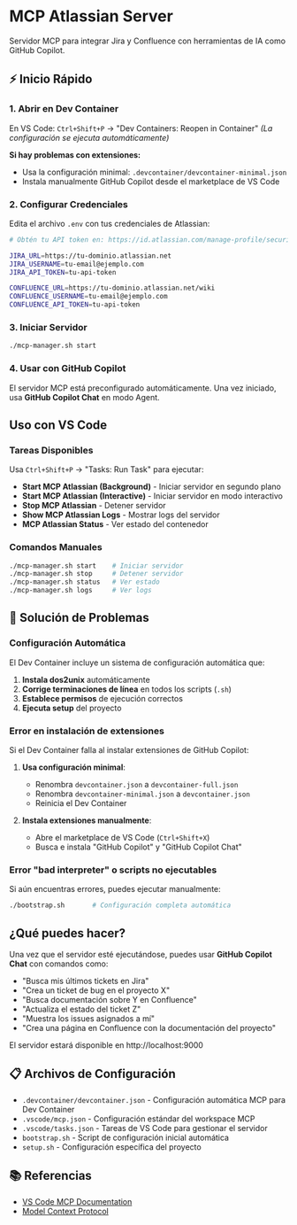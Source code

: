 # MCP Atlassian Server

Servidor MCP para integrar Jira y Confluence con herramientas de IA como GitHub Copilot.

## ⚡ Inicio Rápido

### 1. Abrir en Dev Container
En VS Code: `Ctrl+Shift+P` → "Dev Containers: Reopen in Container"
*(La configuración se ejecuta automáticamente)*

**Si hay problemas con extensiones:**
- Usa la configuración minimal: `.devcontainer/devcontainer-minimal.json`
- Instala manualmente GitHub Copilot desde el marketplace de VS Code

### 2. Configurar Credenciales
Edita el archivo `.env` con tus credenciales de Atlassian:

```bash
# Obtén tu API token en: https://id.atlassian.com/manage-profile/security/api-tokens

JIRA_URL=https://tu-dominio.atlassian.net
JIRA_USERNAME=tu-email@ejemplo.com
JIRA_API_TOKEN=tu-api-token

CONFLUENCE_URL=https://tu-dominio.atlassian.net/wiki
CONFLUENCE_USERNAME=tu-email@ejemplo.com  
CONFLUENCE_API_TOKEN=tu-api-token
```

### 3. Iniciar Servidor
```bash
./mcp-manager.sh start
```

### 4. Usar con GitHub Copilot
El servidor MCP está preconfigurado automáticamente. Una vez iniciado, usa **GitHub Copilot Chat** en modo Agent.

## Uso con VS Code

### Tareas Disponibles
Usa `Ctrl+Shift+P` → "Tasks: Run Task" para ejecutar:
- **Start MCP Atlassian (Background)** - Iniciar servidor en segundo plano
- **Start MCP Atlassian (Interactive)** - Iniciar servidor en modo interactivo
- **Stop MCP Atlassian** - Detener servidor
- **Show MCP Atlassian Logs** - Mostrar logs del servidor
- **MCP Atlassian Status** - Ver estado del contenedor

### Comandos Manuales

```bash
./mcp-manager.sh start    # Iniciar servidor
./mcp-manager.sh stop     # Detener servidor  
./mcp-manager.sh status   # Ver estado
./mcp-manager.sh logs     # Ver logs
```

## 🔧 Solución de Problemas

### Configuración Automática
El Dev Container incluye un sistema de configuración automática que:

1. **Instala dos2unix** automáticamente
2. **Corrige terminaciones de línea** en todos los scripts (`.sh`)
3. **Establece permisos** de ejecución correctos
4. **Ejecuta setup** del proyecto

### Error en instalación de extensiones
Si el Dev Container falla al instalar extensiones de GitHub Copilot:

1. **Usa configuración minimal**:
   - Renombra `devcontainer.json` a `devcontainer-full.json`
   - Renombra `devcontainer-minimal.json` a `devcontainer.json`
   - Reinicia el Dev Container

2. **Instala extensiones manualmente**:
   - Abre el marketplace de VS Code (`Ctrl+Shift+X`)
   - Busca e instala "GitHub Copilot" y "GitHub Copilot Chat"

### Error "bad interpreter" o scripts no ejecutables
Si aún encuentras errores, puedes ejecutar manualmente:

```bash
./bootstrap.sh       # Configuración completa automática
```

## ¿Qué puedes hacer?

Una vez que el servidor esté ejecutándose, puedes usar **GitHub Copilot Chat** con comandos como:
- "Busca mis últimos tickets en Jira"
- "Crea un ticket de bug en el proyecto X"  
- "Busca documentación sobre Y en Confluence"
- "Actualiza el estado del ticket Z"
- "Muestra los issues asignados a mí"
- "Crea una página en Confluence con la documentación del proyecto"

El servidor estará disponible en http://localhost:9000

## 📋 Archivos de Configuración

- `.devcontainer/devcontainer.json` - Configuración automática MCP para Dev Container
- `.vscode/mcp.json` - Configuración estándar del workspace MCP
- `.vscode/tasks.json` - Tareas de VS Code para gestionar el servidor
- `bootstrap.sh` - Script de configuración inicial automática
- `setup.sh` - Configuración específica del proyecto

## 📚 Referencias

- [VS Code MCP Documentation](https://code.visualstudio.com/docs/copilot/chat/mcp-servers)
- [Model Context Protocol](https://modelcontextprotocol.io/)
